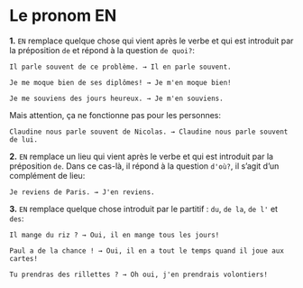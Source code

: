# Le pronom EN

**1\.** `EN` remplace quelque chose qui vient après le verbe et qui est introduit par la préposition `de` et répond à la question `de quoi?`:

```text
Il parle souvent de ce problème. → Il en parle souvent.

Je me moque bien de ses diplômes! → Je m'en moque bien!

Je me souviens des jours heureux. → Je m'en souviens.
```

Mais attention, ça ne fonctionne pas pour les personnes:

```text
Claudine nous parle souvent de Nicolas. → Claudine nous parle souvent de lui.
```

**2\.** `EN` remplace un lieu qui vient après le verbe et qui est introduit par la préposition `de`. Dans ce cas-là, il répond à la question `d'où?`, il s’agit d’un complément de lieu:

```text
Je reviens de Paris. → J'en reviens.
```

**3\.** `EN` remplace quelque chose introduit par le partitif : `du`, `de la`, `de l'` et `des`:

```text
Il mange du riz ? → Oui, il en mange tous les jours!

Paul a de la chance ! → Oui, il en a tout le temps quand il joue aux cartes!

Tu prendras des rillettes ? → Oh oui, j'en prendrais volontiers!
```
